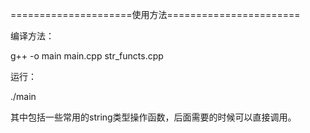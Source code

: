
=====================使用方法=======================

编译方法：

g++ -o main main.cpp str_functs.cpp

运行：

./main


其中包括一些常用的string类型操作函数，后面需要的时候可以直接调用。
